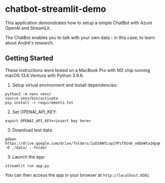 # chatbot-streamlit-demo

This application demonstrates how to setup a simple ChatBot with Azure OpenAI and StreamLit.

The ChatBot enables you to talk with your own data - in this case, to learn about André's research.

## Getting Started

These instructions were tested on a MacBook Pro with M2 chip running macOS 13.6 Ventura with Python 3.9.6.

1. Setup virtual environment and install dependencies:
```
python3 -m venv venv/
source venv/bin/activate
pip install -r requirements.txt
```

2. Set OPENAI_API_KEY:
```
export OPENAI_API_KEY=<insert key here>
```

3. Download test data:
```
gdown https://drive.google.com/drive/folders/1uDSAWtLvp1YPzfXUsK_v6DeWta16pq6y -O ./data/ --folder
```

3. Launch the app:
```
streamlit run app.py
```

You can then access the app in your browser at `http://localhost:8501`
